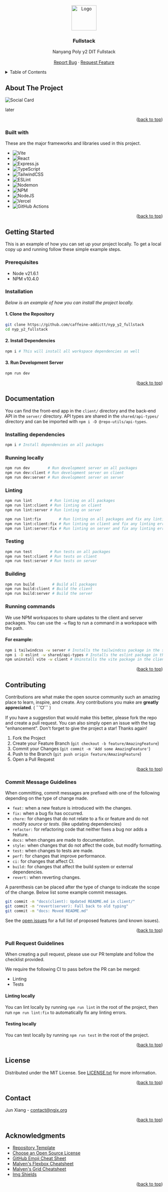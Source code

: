 <!-- Allow inline html -->
<!-- markdownlint-disable MD033 -->

<!-- Allow consecutive blank lines -->
<!-- markdownlint-disable MD012 -->

<!-- Ignore line length -->
<!-- markdownlint-disable MD013 -->

<!-- Disable top-level heading -->
<!-- markdownlint-disable MD041 -->

<a name="readme-top"></a>

<!-- PROJECT LOGO -->
<br />
<div align="center">
  <a href="https://github.com/caffeine-addictt/nyp_y2_fullstack">
    <img src="images/logo.png" alt="Logo" width="80" height="80">
  </a>

  <h3 align="center">Fullstack</h3>

  <p align="center">
    Nanyang Poly y2 DIT Fullstack
    <br />
    <br />
    <a href="https://github.com/caffeine-addictt/nyp_y2_fullstack/issues">Report Bug</a>
    ·
    <a href="https://github.com/caffeine-addictt/nyp_y2_fullstack/issues">Request Feature</a>
  </p>
</div>

<!-- TABLE OF CONTENTS -->
<details>
  <summary>Table of Contents</summary>
  <ol>
    <li>
      <a href="#about-the-project">About The Project</a>
      <ul><li><a href="#built-with">Built with</a></li></ul>
    </li>
    <li>
      <a href="#getting-started">Getting Started</a>
      <ul>
        <li><a href="#prerequisites">Prerequisites</a></li>
        <li><a href="#installation">Installation</a></li>
      </ul>
    </li>
    <li>
      <a href="#documentation">Documentation</a>
      <ul>
        <li><a href="#installing-dependencies">Installing Dependencies</a></li>
        <li><a href="#running-locally">Running locally</a></li>
        <li><a href="#linting">Linting</a></li>
        <li><a href="#testing">Testing</a></li>
        <li><a href="#building">Building</a></li>
        <li><a href="#running-commands">Running commands</a></li>
      </ul>
    </li>
    <li>
      <a href="#contributing">Contributing</a>
      <ul>
        <li><a href="#commit-message-guidelines">Commit Message Guidelines</a></li>
        <li><a href="#pull-request-guidelines">Pull Request Guidelines</a></li>
      </ul>
    </li>
    <li><a href="#license">License</a></li>
    <li><a href="#contact">Contact</a></li>
    <li><a href="#acknowledgments">Acknowledgments</a></li>
  </ol>
</details>

<!-- ABOUT THE PROJECT -->

## About The Project

![Social Card](images/socialcard.png)

later

<p align="right">(<a href="#readme-top">back to top</a>)</p>

### Built with

These are the major frameworks and libraries used in this project.

- ![Vite](https://img.shields.io/badge/vite-%23646CFF.svg?style=for-the-badge&logo=vite&logoColor=white)
- ![React](https://img.shields.io/badge/react-%2320232a.svg?style=for-the-badge&logo=react&logoColor=%2361DAFB)
- ![Express.js](https://img.shields.io/badge/express.js-%23404d59.svg?style=for-the-badge&logo=express&logoColor=%2361DAFB)
- ![TypeScript](https://img.shields.io/badge/typescript-%23007ACC.svg?style=for-the-badge&logo=typescript&logoColor=white)
- ![TailwindCSS](https://img.shields.io/badge/tailwindcss-%2338B2AC.svg?style=for-the-badge&logo=tailwind-css&logoColor=white)
- ![ESLint](https://img.shields.io/badge/ESLint-4B3263?style=for-the-badge&logo=eslint&logoColor=white)
- ![Nodemon](https://img.shields.io/badge/NODEMON-%23323330.svg?style=for-the-badge&logo=nodemon&logoColor=%BBDEAD)
- ![NPM](https://img.shields.io/badge/NPM-%23CB3837.svg?style=for-the-badge&logo=npm&logoColor=white)
- ![NodeJS](https://img.shields.io/badge/node.js-6DA55F?style=for-the-badge&logo=node.js&logoColor=white)
- ![Vercel](https://img.shields.io/badge/vercel-%23000000.svg?style=for-the-badge&logo=vercel&logoColor=white)
- ![GitHub Actions](https://img.shields.io/badge/github%20actions-%232671E5.svg?style=for-the-badge&logo=githubactions&logoColor=white)

<p align="right">(<a href="#readme-top">back to top</a>)</p>

<!-- GETTING STARTED -->

## Getting Started

This is an example of how you can set up your project locally.
To get a local copy up and running follow these simple example steps.

### Prerequisites

- Node v21.6.1
- NPM v10.4.0

### Installation

_Below is an example of how you can install the project locally._

#### 1. Clone the Repository

```sh
git clone https://github.com/caffeine-addictt/nyp_y2_fullstack
cd nyp_y2_fullstack
```

#### 2. Install Dependencies

```sh
npm i # This will install all workspace dependencies as well
```

#### 3. Run Development Server

```sh
npm run dev
```

<p align="right">(<a href="#readme-top">back to top</a>)</p>

<!-- DOCS -->

## Documentation

You can find the front-end app in the `client/` directory and the back-end API in the `server/` directory.
API types are shared in the `shared/api-types/` directory and can be imported with `npm i -D @repo-utils/api-types`.

### Installing dependencies

```sh
npm i # Install dependencies on all packages
```

### Running locally

```sh
npm run dev        # Run development server on all packages
npm run dev:client # Run development server on client
npm run dev:server # Run development server on server
```

### Linting

```sh
npm run lint        # Run linting on all packages
npm run lint:client # Run linting on client
npm run lint:server # Run linting on server
```

```sh
npm run lint:fix        # Run linting on all packages and fix any linting errors
npm run lint:client:fix # Run linting on client and fix any linting errors
npm run lint:server:fix # Run linting on server and fix any linting errors
```

### Testing

```sh
npm run test        # Run tests on all packages
npm run test:client # Run tests on client
npm run test:server # Run tests on server
```

### Building

```sh
npm run build        # Build all packages
npm run build:client # Build the client
npm run build:server # Build the server
```

### Running commands

We use NPM workspaces to share updates to the client and server packages.
You can use the `-w` flag to run a command in a workspace with the path.

#### For example:

```sh
npm i tailwindcss -w server # Installs the tailwindcss package in the server workspace
npm i -D eslint -w shared/api-types # Installs the eslint package in the shared/api-types workspace as a dev dependency
npm uninstall vite -w client # Uninstalls the vite package in the client workspace
```

<p align="right">(<a href="#readme-top">back to top</a>)</p>

<!-- CONTRIBUTING -->

## Contributing

Contributions are what make the open source community such an amazing place to learn, inspire, and create. Any contributions you make are **greatly appreciated**. ( ˶ˆᗜˆ˵ )

If you have a suggestion that would make this better, please fork the repo and create a pull request. You can also simply open an issue with the tag "enhancement".
Don't forget to give the project a star! Thanks again!

1. Fork the Project
2. Create your Feature Branch (`git checkout -b feature/AmazingFeature`)
3. Commit your Changes (`git commit -m 'Add some AmazingFeature'`)
4. Push to the Branch (`git push origin feature/AmazingFeature`)
5. Open a Pull Request

<p align="right">(<a href="#readme-top">back to top</a>)</p>

<!-- COMMIT GUIDELINES -->

### Commit Message Guidelines

When committing, commit messages are prefixed with one of the following depending on the type of change made.

- `feat:` when a new feature is introduced with the changes.
- `fix:` when a bug fix has occurred.
- `chore:` for changes that do not relate to a fix or feature and do not modify _source_ or _tests_. (like updating dependencies)
- `refactor:` for refactoring code that neither fixes a bug nor adds a feature.
- `docs:` when changes are made to documentation.
- `style:` when changes that do not affect the code, but modify formatting.
- `test:` when changes to tests are made.
- `perf:` for changes that improve performance.
- `ci:` for changes that affect CI.
- `build:` for changes that affect the build system or external dependencies.
- `revert:` when reverting changes.

A parenthesis can be placed after the type of change to indicate the scope of the change. Below list some example commit messages.

```sh
git commit -m "docs(client): Updated README.md in client/"
git commit -m "revert(server): Fall back to old typing"
git commit -m "docs: Moved README.md"
```

See the [open issues](https://github.com/caffeine-addictt/nyp_y2_fullstack/issues) for a full list of proposed features (and known issues).

<p align="right">(<a href="#readme-top">back to top</a>)</p>

<!-- PR GUIDELINES -->

### Pull Request Guidelines

When creating a pull request, please use our PR template and follow the checklist provided.

We require the following CI to pass before the PR can be merged:

- Linting
- Tests

#### Linting locally

You can lint locally by running `npm run lint` in the root of the project, then run `npm run lint:fix` to automatically fix any linting errors.

#### Testing locally

You can test locally by running `npm run test` in the root of the project.

<p align="right">(<a href="#readme-top">back to top</a>)</p>

<!-- LICENSE -->

## License

Distributed under the MIT License. See [LICENSE.txt](./LICENSE.txt) for more information.

<p align="right">(<a href="#readme-top">back to top</a>)</p>

<!-- CONTACT -->

## Contact

Jun Xiang - [contact@ngjx.org](mailto:contact@ngjx.org)

<p align="right">(<a href="#readme-top">back to top</a>)</p>

<!-- ACKNOWLEDGMENTS -->

## Acknowledgments

- [Repository Template](https://github.com/caffeine-addictt/template)
- [Choose an Open Source License](https://choosealicense.com)
- [GitHub Emoji Cheat Sheet](https://www.webpagefx.com/tools/emoji-cheat-sheet)
- [Malven's Flexbox Cheatsheet](https://flexbox.malven.co/)
- [Malven's Grid Cheatsheet](https://grid.malven.co/)
- [Img Shields](https://shields.io)

<p align="right">(<a href="#readme-top">back to top</a>)</p>
